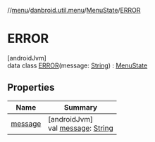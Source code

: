//[menu](../../../../index.md)/[danbroid.util.menu](../../index.md)/[MenuState](../index.md)/[ERROR](index.md)

# ERROR

[androidJvm]\
data class [ERROR](index.md)(message: [String](https://kotlinlang.org/api/latest/jvm/stdlib/kotlin/-string/index.html)) : [MenuState](../index.md)

## Properties

| Name | Summary |
|---|---|
| [message](message.md) | [androidJvm]<br>val [message](message.md): [String](https://kotlinlang.org/api/latest/jvm/stdlib/kotlin/-string/index.html) |
